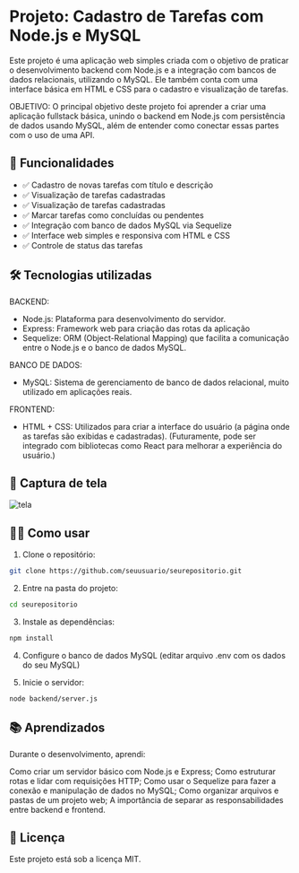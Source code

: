 # Projeto: Cadastro de Tarefas com Node.js e MySQL

Este projeto é uma aplicação web simples criada com o objetivo de praticar o desenvolvimento backend com Node.js e a integração com bancos de dados relacionais, utilizando o MySQL. Ele também conta com uma interface básica em HTML e CSS para o cadastro e visualização de tarefas.
 
 OBJETIVO:
O principal objetivo deste projeto foi aprender a criar uma aplicação fullstack básica, unindo o backend em Node.js com persistência de dados usando MySQL, além de entender como conectar essas partes com o uso de uma API.

## 🚀 Funcionalidades

- ✅ Cadastro de novas tarefas com título e descrição
- ✅ Visualização de tarefas cadastradas
- ✅ Visualização de tarefas cadastradas
- ✅ Marcar tarefas como concluídas ou pendentes
- ✅ Integração com banco de dados MySQL via Sequelize
- ✅ Interface web simples e responsiva com HTML e CSS
- ✅ Controle de status das tarefas

## 🛠️ Tecnologias utilizadas

BACKEND:
- Node.js: Plataforma para desenvolvimento do servidor.
- Express: Framework web para criação das rotas da aplicação
- Sequelize: ORM (Object-Relational Mapping) que facilita a comunicação entre o Node.js e o banco de dados MySQL.

BANCO DE DADOS:
- MySQL: Sistema de gerenciamento de banco de dados relacional, muito utilizado em aplicações reais.

 FRONTEND:
- HTML + CSS: Utilizados para criar a interface do usuário (a página onde as tarefas são exibidas e cadastradas).
(Futuramente, pode ser integrado com bibliotecas como React para melhorar a experiência do usuário.)

## 📸 Captura de tela

![tela](./screenshot.png)

## 🧑‍💻 Como usar
1. Clone o repositório:
```bash
git clone https://github.com/seuusuario/seurepositorio.git
```

2. Entre na pasta do projeto:
```bash
cd seurepositorio
```

3. Instale as dependências:
```bash
npm install
```

4. Configure o banco de dados MySQL (editar arquivo .env com os dados do seu MySQL)

5. Inicie o servidor:
```bash
node backend/server.js
```

## 📚 Aprendizados

Durante o desenvolvimento, aprendi:

Como criar um servidor básico com Node.js e Express;
Como estruturar rotas e lidar com requisições HTTP;
Como usar o Sequelize para fazer a conexão e manipulação de dados no MySQL;
Como organizar arquivos e pastas de um projeto web;
A importância de separar as responsabilidades entre backend e frontend.

## 📄 Licença

Este projeto está sob a licença MIT.
